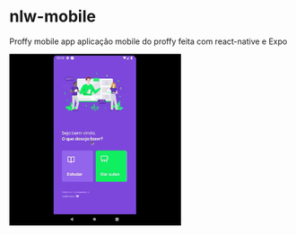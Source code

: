 # nlw-mobile

Proffy mobile app
aplicação mobile do proffy feita com react-native e Expo

![](proffymobiletest.gif)

